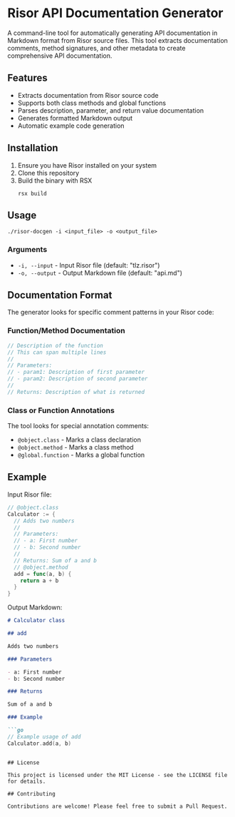 # Risor API Documentation Generator

A command-line tool for automatically generating API documentation in Markdown format from Risor source files. This tool extracts documentation comments, method signatures, and other metadata to create comprehensive API documentation.

## Features

- Extracts documentation from Risor source code
- Supports both class methods and global functions
- Parses description, parameter, and return value documentation
- Generates formatted Markdown output
- Automatic example code generation

## Installation

1. Ensure you have Risor installed on your system
2. Clone this repository
3. Build the binary with RSX
   ```
   rsx build
   ```

## Usage

```
./risor-docgen -i <input_file> -o <output_file>
```

### Arguments

- `-i, --input` - Input Risor file (default: "tlz.risor")
- `-o, --output` - Output Markdown file (default: "api.md")

## Documentation Format

The generator looks for specific comment patterns in your Risor code:

### Function/Method Documentation

```go
// Description of the function
// This can span multiple lines
//
// Parameters:
// - param1: Description of first parameter
// - param2: Description of second parameter
//
// Returns: Description of what is returned
```

### Class or Function Annotations

The tool looks for special annotation comments:

- `@object.class` - Marks a class declaration
- `@object.method` - Marks a class method
- `@global.function` - Marks a global function

## Example

Input Risor file:

```go
// @object.class
Calculator := {
  // Adds two numbers
  //
  // Parameters:
  // - a: First number
  // - b: Second number
  //
  // Returns: Sum of a and b
  // @object.method
  add = func(a, b) {
    return a + b
  }
}
```

Output Markdown:

```markdown
# Calculator class

## add

Adds two numbers

### Parameters

- a: First number
- b: Second number

### Returns

Sum of a and b

### Example

```go
// Example usage of add
Calculator.add(a, b)
```
```

## License

This project is licensed under the MIT License - see the LICENSE file for details.

## Contributing

Contributions are welcome! Please feel free to submit a Pull Request.
